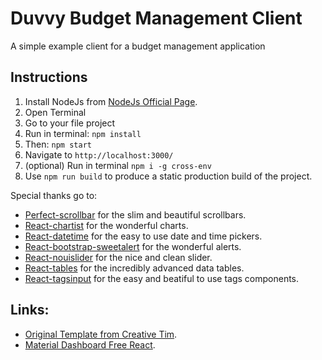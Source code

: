 # Duvvy Budget Management Client
A simple example client for a budget management application

## Instructions

1. Install NodeJs from [NodeJs Official Page](https://nodejs.org/en).
2. Open Terminal
3. Go to your file project
4. Run in terminal: ```npm install```
5. Then: ```npm start```
6. Navigate to `http://localhost:3000/`
7. (optional) Run in terminal `npm i -g cross-env`
8. Use ```npm run build``` to produce a static production build of the project.


Special thanks go to:
+ [Perfect-scrollbar](https://github.com/utatti/perfect-scrollbar) for the slim and beautiful scrollbars.
+ [React-chartist](https://github.com/fraserxu/react-chartist) for the wonderful charts.
+ [React-datetime](https://github.com/YouCanBookMe/react-datetime) for the easy to use date and time pickers.
+ [React-bootstrap-sweetalert](https://github.com/djorg83/react-bootstrap-sweetalert) for the wonderful alerts.
+ [React-nouislider](https://github.com/algolia/react-nouislider) for the nice and clean slider.
+ [React-tables](https://react-table.js.org/#/story/simple-table) for the incredibly advanced data tables.
+ [React-tagsinput](https://github.com/olahol/react-tagsinput) for the easy and beatiful to use tags components.

## Links:

+ [Original Template from Creative Tim](https://www.creative-tim.com/product/material-dashboard-pro-react).
+ [Material Dashboard Free React](https://creativetimofficial.github.io/material-dashboard-react/).